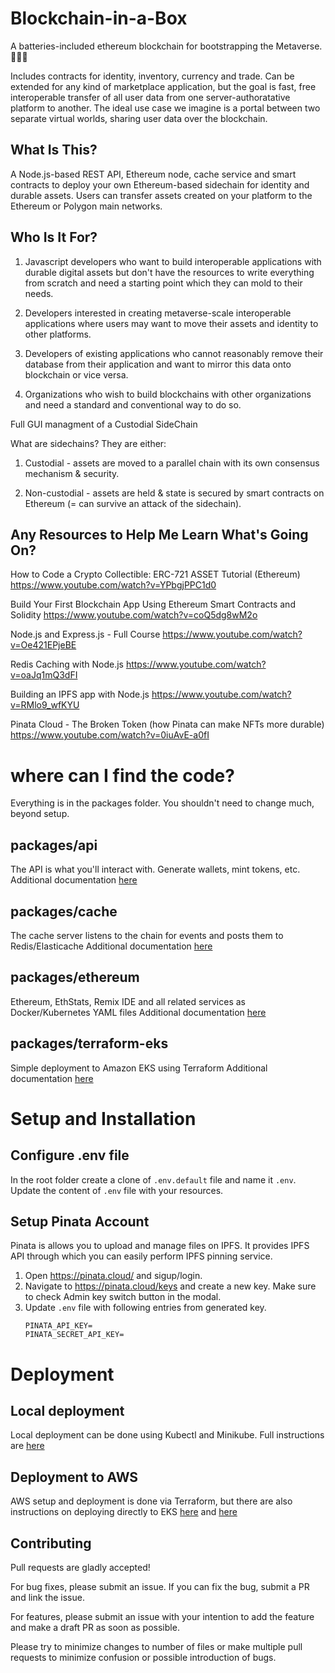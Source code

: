 # Blockchain-in-a-Box

A batteries-included ethereum blockchain for bootstrapping the Metaverse. 🚀🚀🚀

Includes contracts for identity, inventory, currency and trade. Can be extended for any kind of marketplace application, but the goal is fast, free interoperable transfer of all user data from one server-authoratative platform to another. The ideal use case we imagine is a portal between two separate virtual worlds, sharing user data over the blockchain.

## What Is This?
A Node.js-based REST API, Ethereum node, cache service and smart contracts to deploy your own Ethereum-based sidechain for identity and durable assets. Users can transfer assets created on your platform to the Ethereum or Polygon main networks.

## Who Is It For?
1. Javascript developers who want to build interoperable applications with durable digital assets but don't have the resources to write everything from scratch and need a starting point which they can mold to their needs.

2. Developers interested in creating metaverse-scale interoperable applications where users may want to move their assets and identity to other platforms.

3. Developers of existing applications who cannot reasonably remove their database from their application and want to mirror this data onto blockchain or vice versa.

4. Organizations who wish to build blockchains with other organizations and need a standard and conventional way to do so.

Full GUI managment of a Custodial SideChain

What are sidechains? They are either:

1. Custodial - assets are moved to a parallel chain with its own consensus mechanism & security.

2. Non-custodial - assets are held & state is secured by smart contracts on Ethereum (= can survive an attack of the sidechain).

## Any Resources to Help Me Learn What's Going On?
How to Code a Crypto Collectible: ERC-721 ASSET Tutorial (Ethereum)
https://www.youtube.com/watch?v=YPbgjPPC1d0

Build Your First Blockchain App Using Ethereum Smart Contracts and Solidity
https://www.youtube.com/watch?v=coQ5dg8wM2o

Node.js and Express.js - Full Course
https://www.youtube.com/watch?v=Oe421EPjeBE

Redis Caching with Node.js
https://www.youtube.com/watch?v=oaJq1mQ3dFI

Building an IPFS app with Node.js
https://www.youtube.com/watch?v=RMlo9_wfKYU

Pinata Cloud - The Broken Token (how Pinata can make NFTs more durable)
https://www.youtube.com/watch?v=0iuAvE-a0fI

# where can I find the code?
Everything is in the packages folder. You shouldn't need to change much, beyond setup.

## packages/api
The API is what you'll interact with. Generate wallets, mint tokens, etc.
Additional documentation [here](./packages/api/README.md)

## packages/cache
The cache server listens to the chain for events and posts them to Redis/Elasticache
Additional documentation [here](./packages/cache/README.md)

## packages/ethereum
Ethereum, EthStats, Remix IDE and all related services as Docker/Kubernetes YAML files
Additional documentation [here](./packages/ethereum/README.md)

## packages/terraform-eks
Simple deployment to Amazon EKS using Terraform
Additional documentation [here](./packages/ethereum/README.md)

# Setup and Installation

## Configure .env file
In the root folder create a clone of `.env.default` file and name it `.env`. Update the content of `.env` file with your resources. 

## Setup Pinata Account
Pinata is allows you to upload and manage files on IPFS. It provides IPFS API through which you can easily perform IPFS pinning service.

1. Open https://pinata.cloud/ and sigup/login.
2. Navigate to https://pinata.cloud/keys and create a new key. Make sure to check Admin key switch button in the modal.
3. Update `.env` file with following entries from generated key.
    ```
    PINATA_API_KEY=
    PINATA_SECRET_API_KEY=
    ```

# Deployment

## Local deployment
Local deployment can be done using Kubectl and Minikube. Full instructions are [here](./packages/ethereum/README.md)

## Deployment to AWS
AWS setup and deployment is done via Terraform, but there are also instructions on deploying directly to EKS [here](./packages/ethereum/README.md) and [here](./packages/terraform-eks/README.md)

## Contributing
Pull requests are gladly accepted!

For bug fixes, please submit an issue. If you can fix the bug, submit a PR and link the issue.

For features, please submit an issue with your intention to add the feature and make a draft PR as soon as possible.

Please try to minimize changes to number of files or make multiple pull requests to minimize confusion or possible introduction of bugs.
